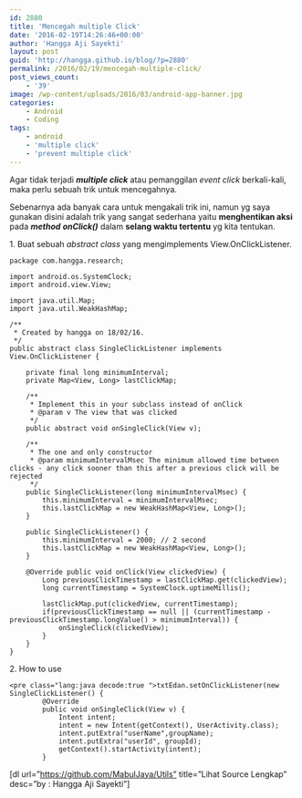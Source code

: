 ```yaml
---
id: 2880
title: 'Mencegah multiple Click'
date: '2016-02-19T14:26:46+00:00'
author: 'Hangga Aji Sayekti'
layout: post
guid: 'http://hangga.github.io/blog/?p=2880'
permalink: /2016/02/19/mencegah-multiple-click/
post_views_count:
    - '39'
image: /wp-content/uploads/2016/03/android-app-banner.jpg
categories:
    - Android
    - Coding
tags:
    - android
    - 'multiple click'
    - 'prevent multiple click'
---
```


Agar tidak terjadi ***multiple click*** atau pemanggilan *event click* berkali-kali, maka perlu sebuah trik untuk mencegahnya.

Sebenarnya ada banyak cara untuk mengakali trik ini, namun yg saya gunakan disini adalah trik yang sangat sederhana yaitu **menghentikan aksi** pada ***method*** ***onClick()*** dalam **selang waktu tertentu** yg kita tentukan.

1\. Buat sebuah *<span class="pl-k">abstract</span> <span class="pl-k">class </span>*<span class="pl-k">yang mengimplements <span class="pl-e">View</span>.<span class="pl-e">OnClickListener.</span></span>

```
package com.hangga.research;

import android.os.SystemClock;
import android.view.View;

import java.util.Map;
import java.util.WeakHashMap;

/**
 * Created by hangga on 18/02/16.
 */
public abstract class SingleClickListener implements View.OnClickListener {

    private final long minimumInterval;
    private Map<View, Long> lastClickMap;

    /**
     * Implement this in your subclass instead of onClick
     * @param v The view that was clicked
     */
    public abstract void onSingleClick(View v);

    /**
     * The one and only constructor
     * @param minimumIntervalMsec The minimum allowed time between clicks - any click sooner than this after a previous click will be rejected
     */
    public SingleClickListener(long minimumIntervalMsec) {
        this.minimumInterval = minimumIntervalMsec;
        this.lastClickMap = new WeakHashMap<View, Long>();
    }

    public SingleClickListener() {
        this.minimumInterval = 2000; // 2 second
        this.lastClickMap = new WeakHashMap<View, Long>();
    }

    @Override public void onClick(View clickedView) {
        Long previousClickTimestamp = lastClickMap.get(clickedView);
        long currentTimestamp = SystemClock.uptimeMillis();

        lastClickMap.put(clickedView, currentTimestamp);
        if(previousClickTimestamp == null || (currentTimestamp - previousClickTimestamp.longValue() > minimumInterval)) {
            onSingleClick(clickedView);
        }
    }
}
```

2\. How to use

```
<pre class="lang:java decode:true ">txtEdan.setOnClickListener(new SingleClickListener() {
        @Override
        public void onSingleClick(View v) {
        	Intent intent;
            intent = new Intent(getContext(), UserActivity.class);
            intent.putExtra("userName",groupName);
            intent.putExtra("userId", groupId);
            getContext().startActivity(intent);
     	}
```

\[dl url=”https://github.com/MabulJaya/Utils” title=”Lihat Source Lengkap” desc=”by : Hangga Aji Sayekti”\]